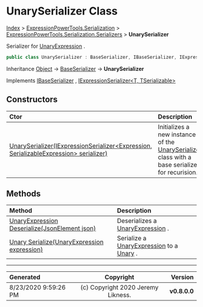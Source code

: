 ﻿# UnarySerializer Class

[Index](../index.md) > [ExpressionPowerTools.Serialization](ExpressionPowerTools.Serialization.a.md) > [ExpressionPowerTools.Serialization.Serializers](ExpressionPowerTools.Serialization.Serializers.n.md) > **UnarySerializer**

Serializer for [UnaryExpression](https://docs.microsoft.com/dotnet/api/system.linq.expressions.unaryexpression) .

```csharp
public class UnarySerializer : BaseSerializer, IBaseSerializer, IExpressionSerializer<UnaryExpression, Unary>
```

Inheritance [Object](https://docs.microsoft.com/dotnet/api/system.object) → [BaseSerializer](ExpressionPowerTools.Serialization.Serializers.BaseSerializer.cs.md) → **UnarySerializer**

Implements  [IBaseSerializer](ExpressionPowerTools.Serialization.Signatures.IBaseSerializer.i.md) ,  [IExpressionSerializer&lt;T, TSerializable>](ExpressionPowerTools.Serialization.Signatures.IExpressionSerializer`2.i.md) 

## Constructors

| Ctor | Description |
| :-- | :-- |
| [UnarySerializer(IExpressionSerializer&lt;Expression, SerializableExpression> serializer)](ExpressionPowerTools.Serialization.Serializers.UnarySerializer.ctor.md#unaryserializeriexpressionserializerexpression-serializableexpression-serializer) | Initializes a new instance of the [UnarySerializer](ExpressionPowerTools.Serialization.Serializers.UnarySerializer.cs.md) class with a            base serializer for recurision. |
## Methods

| Method | Description |
| :-- | :-- |
| [UnaryExpression Deserialize(JsonElement json)](UnarySerializer-Deserialize.m.md) | Deserializes a [UnaryExpression](https://docs.microsoft.com/dotnet/api/system.linq.expressions.unaryexpression) . |
| [Unary Serialize(UnaryExpression expression)](UnarySerializer-Serialize.m.md) | Serialize a [UnaryExpression](https://docs.microsoft.com/dotnet/api/system.linq.expressions.unaryexpression) to a [Unary](ExpressionPowerTools.Serialization.Serializers.Unary.cs.md) . |

---

| Generated | Copyright | Version |
| :-- | :-: | --: |
| 8/23/2020 9:59:26 PM | (c) Copyright 2020 Jeremy Likness. | **v0.8.0.0** |

